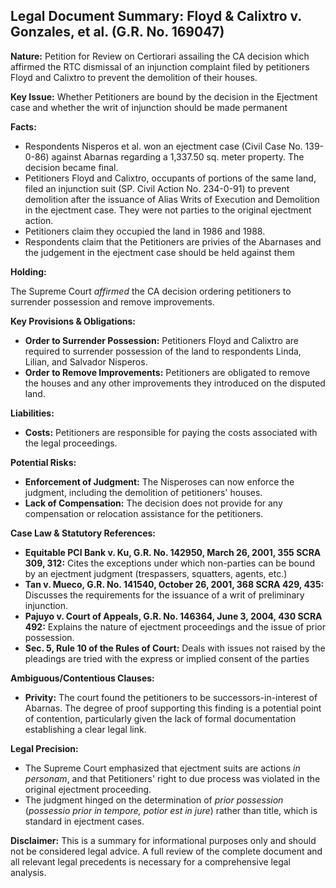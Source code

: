 ## Legal Document Summary: Floyd & Calixtro v. Gonzales, et al. (G.R. No. 169047)

**Nature:** Petition for Review on Certiorari assailing the CA decision which affirmed the RTC dismissal of an injunction complaint filed by petitioners Floyd and Calixtro to prevent the demolition of their houses.

**Key Issue:** Whether Petitioners are bound by the decision in the Ejectment case and whether the writ of injunction should be made permanent

**Facts:**

*   Respondents Nisperos et al. won an ejectment case (Civil Case No. 139-0-86) against Abarnas regarding a 1,337.50 sq. meter property. The decision became final.
*   Petitioners Floyd and Calixtro, occupants of portions of the same land, filed an injunction suit (SP. Civil Action No. 234-0-91) to prevent demolition after the issuance of Alias Writs of Execution and Demolition in the ejectment case. They were not parties to the original ejectment action.
*   Petitioners claim they occupied the land in 1986 and 1988.
*   Respondents claim that the Petitioners are privies of the Abarnases and the judgement in the ejectment case should be held against them

**Holding:**

The Supreme Court *affirmed* the CA decision ordering petitioners to surrender possession and remove improvements.

**Key Provisions & Obligations:**

*   **Order to Surrender Possession:** Petitioners Floyd and Calixtro are required to surrender possession of the land to respondents Linda, Lilian, and Salvador Nisperos.
*   **Order to Remove Improvements:** Petitioners are obligated to remove the houses and any other improvements they introduced on the disputed land.

**Liabilities:**

*   **Costs:** Petitioners are responsible for paying the costs associated with the legal proceedings.

**Potential Risks:**

*   **Enforcement of Judgment:** The Nisperoses can now enforce the judgment, including the demolition of petitioners' houses.
*   **Lack of Compensation:** The decision does not provide for any compensation or relocation assistance for the petitioners.

**Case Law & Statutory References:**

*   **Equitable PCI Bank v. Ku, G.R. No. 142950, March 26, 2001, 355 SCRA 309, 312:** Cites the exceptions under which non-parties can be bound by an ejectment judgment (trespassers, squatters, agents, etc.)
*   **Tan v. Mueco, G.R. No. 141540, October 26, 2001, 368 SCRA 429, 435:** Discusses the requirements for the issuance of a writ of preliminary injunction.
*   **Pajuyo v. Court of Appeals, G.R. No. 146364, June 3, 2004, 430 SCRA 492:** Explains the nature of ejectment proceedings and the issue of prior possession.
*   **Sec. 5, Rule 10 of the Rules of Court:** Deals with issues not raised by the pleadings are tried with the express or implied consent of the parties

**Ambiguous/Contentious Clauses:**

*   **Privity:** The court found the petitioners to be successors-in-interest of Abarnas. The degree of proof supporting this finding is a potential point of contention, particularly given the lack of formal documentation establishing a clear legal link.

**Legal Precision:**

*   The Supreme Court emphasized that ejectment suits are actions *in personam*, and that Petitioners' right to due process was violated in the original ejectment proceeding.
*   The judgment hinged on the determination of *prior possession* (*possessio prior in tempore, potior est in jure*) rather than title, which is standard in ejectment cases.

**Disclaimer:** This is a summary for informational purposes only and should not be considered legal advice. A full review of the complete document and all relevant legal precedents is necessary for a comprehensive legal analysis.
